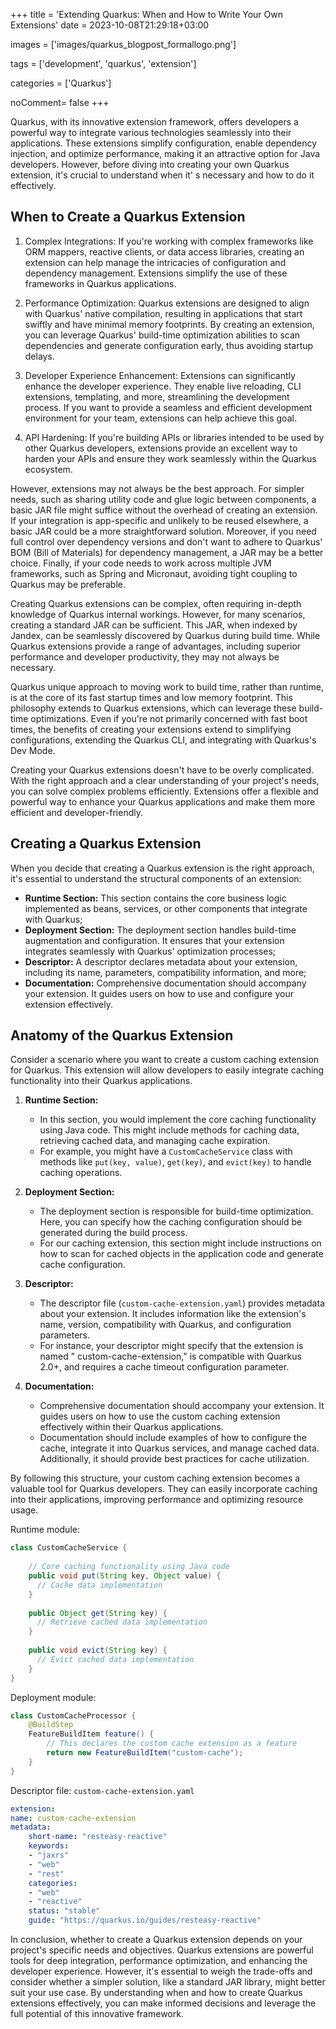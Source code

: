 +++
title = 'Extending Quarkus: When and How to Write Your Own Extensions'
date = 2023-10-08T21:29:18+03:00

images = ['images/quarkus_blogpost_formallogo.png']

tags = ['development', 'quarkus', 'extension']

categories = ['Quarkus']

noComment= false
+++


Quarkus, with its innovative extension framework, offers developers a powerful way to integrate
various technologies seamlessly into their applications.
These extensions simplify configuration, enable dependency injection, and optimize performance,
making it an attractive option for Java developers.
However, before diving into creating your own Quarkus extension, it's crucial to understand when it'
s necessary and how to do it effectively.

## When to Create a Quarkus Extension

1. Complex Integrations: If you're working with complex frameworks like ORM mappers, reactive
   clients, or data access libraries, creating an extension can help manage the intricacies of
   configuration and dependency management.
   Extensions simplify the use of these frameworks in Quarkus applications.

2. Performance Optimization: Quarkus extensions are designed to align with Quarkus' native
   compilation, resulting in applications that start swiftly and have minimal memory footprints.
   By creating an extension, you can leverage Quarkus' build-time optimization abilities to scan
   dependencies and generate configuration early, thus avoiding startup delays.

3. Developer Experience Enhancement: Extensions can significantly enhance the developer experience.
   They enable live reloading, CLI extensions, templating, and more, streamlining the development
   process.
   If you want to provide a seamless and efficient development environment for your team, extensions
   can help achieve this goal.

4. API Hardening: If you're building APIs or libraries intended to be used by other Quarkus
   developers, extensions provide an excellent way to harden your
   APIs and ensure they work seamlessly within the Quarkus ecosystem.

However, extensions may not always be the best approach. For simpler needs, such as sharing utility
code and glue logic between components, a basic JAR file might
suffice without the overhead of creating an extension. If your integration is app-specific and
unlikely to be reused elsewhere, a basic JAR could be a more straightforward solution. Moreover, if
you need full control over dependency versions and don't want to adhere to Quarkus' BOM (Bill of
Materials) for dependency management, a JAR may be a better choice. Finally, if your code needs to
work across multiple JVM frameworks, such as Spring and Micronaut,
avoiding tight coupling to Quarkus may be preferable.

Creating Quarkus extensions can be complex, often requiring in-depth knowledge of Quarkus internal
workings. However, for many scenarios, creating a standard JAR can be sufficient. This JAR, when
indexed by Jandex, can be seamlessly discovered by Quarkus during build time. While Quarkus
extensions provide a range of advantages, including superior performance and developer productivity,
they may not always be necessary.

Quarkus unique approach to moving work to build time, rather than runtime, is at the core of its
fast startup times and low memory footprint. This philosophy extends to Quarkus extensions, which
can leverage these build-time optimizations. Even if you're not primarily concerned with fast boot
times, the benefits of creating your extensions extend to simplifying configurations, extending the
Quarkus CLI, and integrating with Quarkus's Dev Mode.

Creating your Quarkus extensions doesn't have to be overly complicated. With the right approach and
a clear understanding of your project's needs, you can solve complex problems efficiently.
Extensions offer a flexible and powerful way to enhance your Quarkus applications and make them more
efficient and developer-friendly.

## Creating a Quarkus Extension

When you decide that creating a Quarkus extension is the right approach, it's essential to
understand the structural components of an extension:

* **Runtime Section:** This section contains the core business logic implemented as beans, services,
  or other components that integrate with Quarkus;
* **Deployment Section:** The deployment section handles build-time augmentation and configuration.
  It ensures that your extension integrates seamlessly with Quarkus' optimization processes;
* **Descriptor:** A descriptor declares metadata about your extension, including its name,
  parameters, compatibility information, and more;
* **Documentation:** Comprehensive documentation should accompany your extension. It guides users on
  how to use and configure your extension effectively.

## Anatomy of the Quarkus Extension

Consider a scenario where you want to create a custom caching extension for Quarkus. This extension
will allow developers to easily integrate caching functionality into their Quarkus applications.

1. **Runtime Section:**
    - In this section, you would implement the core caching functionality using Java code. This
      might include methods for caching data, retrieving cached data, and managing cache expiration.
    - For example, you might have a `CustomCacheService` class with methods
      like `put(key, value)`, `get(key)`, and `evict(key)` to handle caching operations.

2. **Deployment Section:**
    - The deployment section is responsible for build-time optimization. Here, you can specify how
      the caching configuration should be generated during the build process.
    - For our caching extension, this section might include instructions on how to scan for cached
      objects in the application code and generate cache configuration.

3. **Descriptor:**
    - The descriptor file (`custom-cache-extension.yaml`) provides metadata about your extension. It
      includes information like the extension's name, version, compatibility with Quarkus, and
      configuration parameters.
    - For instance, your descriptor might specify that the extension is named "
      custom-cache-extension," is compatible with Quarkus 2.0+, and requires a cache timeout
      configuration parameter.

4. **Documentation:**
    - Comprehensive documentation should accompany your extension. It guides users on how to use the
      custom caching extension effectively within their Quarkus applications.
    - Documentation should include examples of how to configure the cache, integrate it into Quarkus
      services, and manage cached data. Additionally, it should provide best practices for cache
      utilization.

By following this structure, your custom caching extension becomes a valuable tool for Quarkus
developers. They can easily incorporate caching into their applications, improving performance and
optimizing resource usage.

Runtime module:

```java {linenos=inline}
class CustomCacheService {
  
    // Core caching functionality using Java code
    public void put(String key, Object value) {
      // Cache data implementation
    }
    
    public Object get(String key) {
      // Retrieve cached data implementation
    }
    
    public void evict(String key) {
      // Evict cached data implementation
    }
}
```

Deployment module:

```java {linenos=inline}
class CustomCacheProcessor {
    @BuildStep
    FeatureBuildItem feature() {
        // This declares the custom cache extension as a feature
        return new FeatureBuildItem("custom-cache");
    }
}
```

Descriptor file: `custom-cache-extension.yaml`

```yaml {linenos=inline}
extension:
name: custom-cache-extension
metadata:
    short-name: "resteasy-reactive"
    keywords:
    - "jaxrs"
    - "web"
    - "rest"
    categories:
    - "web"
    - "reactive"
    status: "stable"
    guide: "https://quarkus.io/guides/resteasy-reactive"
```

In conclusion, whether to create a Quarkus extension depends on your project's specific needs and
objectives.
Quarkus extensions are powerful tools for deep integration, performance optimization, and enhancing
the developer experience.
However, it's essential to weigh the trade-offs and consider whether a simpler solution, like a
standard JAR library, might better suit your use case.
By understanding when and how to create Quarkus extensions effectively, you can make informed
decisions and leverage the full potential of this innovative framework.
